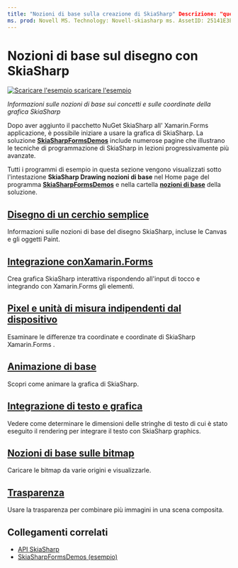 ```yaml
---
title: "Nozioni di base sulla creazione di SkiaSharp" Descrizione: "questa guida illustra le nozioni di base dei concetti e delle coordinate grafiche di SkiaSharp nelle Xamarin.Forms applicazioni".
ms. prod: Novell MS. Technology: Novell-skiasharp ms. AssetID: 25141E3E-D22E-44B1-A647-7E6FA0C9737B autore: davidbritch ms. Author: dabritch ms. Date: 03/10/2017 no-loc: [ Xamarin.Forms , Xamarin.Essentials ]
---
```


# <a name="skiasharp-drawing-basics"></a>Nozioni di base sul disegno con SkiaSharp

[![Scaricare ](~/media/shared/download.png) l'esempio scaricare l'esempio](https://docs.microsoft.com/samples/xamarin/xamarin-forms-samples/skiasharpforms-demos)

_Informazioni sulle nozioni di base sui concetti e sulle coordinate della grafica SkiaSharp_

Dopo aver aggiunto il pacchetto NuGet SkiaSharp all' Xamarin.Forms applicazione, è possibile iniziare a usare la grafica di SkiaSharp. La soluzione [**SkiaSharpFormsDemos**](https://docs.microsoft.com/samples/xamarin/xamarin-forms-samples/skiasharpforms-demos) include numerose pagine che illustrano le tecniche di programmazione di SkiaSharp in lezioni progressivamente più avanzate.

Tutti i programmi di esempio in questa sezione vengono visualizzati sotto l'intestazione **SkiaSharp Drawing nozioni di base** nel Home page del programma [**SkiaSharpFormsDemos**](https://docs.microsoft.com/samples/xamarin/xamarin-forms-samples/skiasharpforms-demos) e nella cartella [**nozioni di base**](https://github.com/xamarin/xamarin-forms-samples/tree/master/SkiaSharpForms/Demos/Demos/SkiaSharpFormsDemos/Basics) della soluzione.

## <a name="drawing-a-simple-circle"></a>[Disegno di un cerchio semplice](circle.md)

Informazioni sulle nozioni di base del disegno SkiaSharp, incluse le Canvas e gli oggetti Paint.

## <a name="integrating-with-xamarinformsintegrationmd"></a>[Integrazione conXamarin.Forms](integration.md)

Crea grafica SkiaSharp interattiva rispondendo all'input di tocco e integrando con Xamarin.Forms gli elementi.

## <a name="pixels-and-device-independent-units"></a>[Pixel e unità di misura indipendenti dal dispositivo](pixels.md)

Esaminare le differenze tra coordinate e coordinate di SkiaSharp Xamarin.Forms .

## <a name="basic-animation"></a>[Animazione di base](animation.md)

Scopri come animare la grafica di SkiaSharp.

## <a name="integrating-text-and-graphics"></a>[Integrazione di testo e grafica](text.md)

Vedere come determinare le dimensioni delle stringhe di testo di cui è stato eseguito il rendering per integrare il testo con SkiaSharp graphics.

## <a name="bitmap-basics"></a>[Nozioni di base sulle bitmap](bitmaps.md)

Caricare le bitmap da varie origini e visualizzarle.

## <a name="transparency"></a>[Trasparenza](transparency.md)

Usare la trasparenza per combinare più immagini in una scena composita.

## <a name="related-links"></a>Collegamenti correlati

- [API SkiaSharp](https://docs.microsoft.com/dotnet/api/skiasharp)
- [SkiaSharpFormsDemos (esempio)](https://docs.microsoft.com/samples/xamarin/xamarin-forms-samples/skiasharpforms-demos)
